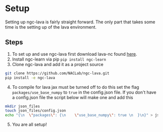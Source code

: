 # Setup

Setting up ngc-lava is fairly straight forward. The only part that takes some time is the setting up of the lava
environment.

## Steps

1. To set up and use ngc-lava first download lava-nc
   found [here](https://lava-nc.org/lava/notebooks/in_depth/tutorial01_installing_lava.html).
2. Install ngc-learn via pip `pip install ngc-learn`
3. Clone ngc-lava and add it as a project source 
```bash 
git clone https://github.com/NACLab/ngc-lava.git  
pip install -e ngc-lava
```

4. To compile for lava jax must be turned off to do this set the flag `packages/use_base_numpy` to `true` in the
   config.json file. If you don't have a config.json file the script below will make one and add this

```bash 
mkdir json_files
touch json_files/config.json
echo "{\n  \"packages\": {\n    \"use_base_numpy\": true \n  }\n}" > json_files/config.json
```
5. You are all setup!